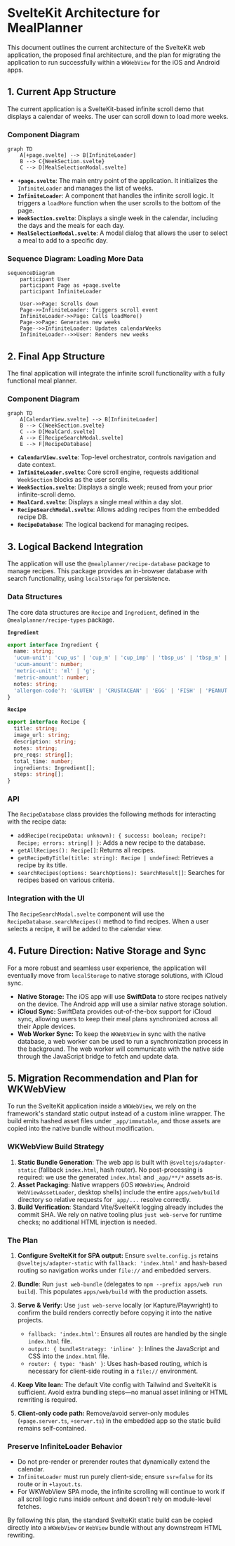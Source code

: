 # SvelteKit Architecture for MealPlanner

This document outlines the current architecture of the SvelteKit web application, the proposed final architecture, and the plan for migrating the application to run successfully within a `WKWebView` for the iOS and Android apps.

## 1. Current App Structure

The current application is a SvelteKit-based infinite scroll demo that displays a calendar of weeks. The user can scroll down to load more weeks.

### Component Diagram

```mermaid
graph TD
    A[+page.svelte] --> B[InfiniteLoader]
    B --> C{WeekSection.svelte}
    C --> D[MealSelectionModal.svelte]
```

- **`+page.svelte`**: The main entry point of the application. It initializes the `InfiniteLoader` and manages the list of weeks.
- **`InfiniteLoader`**: A component that handles the infinite scroll logic. It triggers a `loadMore` function when the user scrolls to the bottom of the page.
- **`WeekSection.svelte`**: Displays a single week in the calendar, including the days and the meals for each day.
- **`MealSelectionModal.svelte`**: A modal dialog that allows the user to select a meal to add to a specific day.

### Sequence Diagram: Loading More Data

```mermaid
sequenceDiagram
    participant User
    participant Page as +page.svelte
    participant InfiniteLoader

    User->>Page: Scrolls down
    Page->>InfiniteLoader: Triggers scroll event
    InfiniteLoader->>Page: Calls loadMore()
    Page->>Page: Generates new weeks
    Page-->>InfiniteLoader: Updates calendarWeeks
    InfiniteLoader-->>User: Renders new weeks
```

## 2. Final App Structure

The final application will integrate the infinite scroll functionality with a fully functional meal planner.

### Component Diagram

```mermaid
graph TD
    A[CalendarView.svelte] --> B[InfiniteLoader]
    B --> C{WeekSection.svelte}
    C --> D[MealCard.svelte]
    A --> E[RecipeSearchModal.svelte]
    E --> F[RecipeDatabase]
```

- **`CalendarView.svelte`**: Top-level orchestrator, controls navigation and date context.
- **`InfiniteLoader.svelte`**: Core scroll engine, requests additional `WeekSection` blocks as the user scrolls.
- **`WeekSection.svelte`**: Displays a single week; reused from your prior infinite-scroll demo.
- **`MealCard.svelte`**: Displays a single meal within a day slot.
- **`RecipeSearchModal.svelte`**: Allows adding recipes from the embedded recipe DB.
- **`RecipeDatabase`**: The logical backend for managing recipes.

## 3. Logical Backend Integration

The application will use the `@mealplanner/recipe-database` package to manage recipes. This package provides an in-browser database with search functionality, using `localStorage` for persistence.

### Data Structures

The core data structures are `Recipe` and `Ingredient`, defined in the `@mealplanner/recipe-types` package.

**`Ingredient`**
```typescript
export interface Ingredient {
  name: string;
  'ucum-unit': 'cup_us' | 'cup_m' | 'cup_imp' | 'tbsp_us' | 'tbsp_m' | 'tbsp_imp' | 'tsp_us' | 'tsp_m' | 'tsp_imp';
  'ucum-amount': number;
  'metric-unit': 'ml' | 'g';
  'metric-amount': number;
  notes: string;
  'allergen-code'?: 'GLUTEN' | 'CRUSTACEAN' | 'EGG' | 'FISH' | 'PEANUT' | 'SOY' | 'MILK' | 'NUT' | 'CELERY' | 'MUSTARD' | 'SESAME' | 'SULPHITE' | 'LUPIN' | 'MOLLUSC' | 'SHELLFISH' | 'TREENUT' | 'WHEAT';
}
```

**`Recipe`**
```typescript
export interface Recipe {
  title: string;
  image_url: string;
  description: string;
  notes: string;
  pre_reqs: string[];
  total_time: number;
  ingredients: Ingredient[];
  steps: string[];
}
```

### API

The `RecipeDatabase` class provides the following methods for interacting with the recipe data:

- `addRecipe(recipeData: unknown): { success: boolean; recipe?: Recipe; errors: string[] }`: Adds a new recipe to the database.
- `getAllRecipes(): Recipe[]`: Returns all recipes.
- `getRecipeByTitle(title: string): Recipe | undefined`: Retrieves a recipe by its title.
- `searchRecipes(options: SearchOptions): SearchResult[]`: Searches for recipes based on various criteria.

### Integration with the UI

The `RecipeSearchModal.svelte` component will use the `RecipeDatabase.searchRecipes()` method to find recipes. When a user selects a recipe, it will be added to the calendar view.

## 4. Future Direction: Native Storage and Sync

For a more robust and seamless user experience, the application will eventually move from `localStorage` to native storage solutions, with iCloud sync.

- **Native Storage:** The iOS app will use **SwiftData** to store recipes natively on the device. The Android app will use a similar native storage solution.
- **iCloud Sync:** SwiftData provides out-of-the-box support for iCloud sync, allowing users to keep their meal plans synchronized across all their Apple devices.
- **Web Worker Sync:** To keep the `WKWebView` in sync with the native database, a web worker can be used to run a synchronization process in the background. The web worker will communicate with the native side through the JavaScript bridge to fetch and update data.

## 5. Migration Recommendation and Plan for WKWebView

To run the SvelteKit application inside a `WKWebView`, we rely on the framework's standard static output instead of a custom inline wrapper. The build emits hashed asset files under `_app/immutable`, and those assets are copied into the native bundle without modification.

### WKWebView Build Strategy

1.  **Static Bundle Generation**: The web app is built with `@sveltejs/adapter-static` (fallback `index.html`, hash router). No post-processing is required: we use the generated `index.html` and `_app/**/*` assets as-is.
2.  **Asset Packaging**: Native wrappers (iOS `WKWebView`, Android `WebViewAssetLoader`, desktop shells) include the entire `apps/web/build` directory so relative requests for `_app/...` resolve correctly.
3.  **Build Verification**: Standard Vite/SvelteKit logging already includes the commit SHA. We rely on native tooling plus `just web-serve` for runtime checks; no additional HTML injection is needed.

### The Plan

1.  **Configure SvelteKit for SPA output:**
    Ensure `svelte.config.js` retains `@sveltejs/adapter-static` with `fallback: 'index.html'` and hash-based routing so navigation works under `file://` and embedded servers.
2.  **Bundle**: Run `just web-bundle` (delegates to `npm --prefix apps/web run build`). This populates `apps/web/build` with the production assets.
3.  **Serve & Verify**: Use `just web-serve` locally (or Kapture/Playwright) to confirm the build renders correctly before copying it into the native projects.

    - `fallback: 'index.html'`: Ensures all routes are handled by the single `index.html` file.
    - `output: { bundleStrategy: 'inline' }`: Inlines the JavaScript and CSS into the `index.html` file.
    - `router: { type: 'hash' }`: Uses hash-based routing, which is necessary for client-side routing in a `file://` environment.

2.  **Keep Vite lean:**
    The default Vite config with Tailwind and SvelteKit is sufficient. Avoid extra bundling steps—no manual asset inlining or HTML rewriting is required.

3.  **Client-only code path:**
    Remove/avoid server-only modules (`+page.server.ts`, `+server.ts`) in the embedded app so the static build remains self-contained.

### Preserve InfiniteLoader Behavior

- Do not pre-render or prerender routes that dynamically extend the calendar.
- `InfiniteLoader` must run purely client-side; ensure `ssr=false` for its route or in `+layout.ts`.
- For WKWebView SPA mode, the infinite scrolling will continue to work if all scroll logic runs inside `onMount` and doesn’t rely on module-level fetches.

By following this plan, the standard SvelteKit static build can be copied directly into a `WKWebView` or `WebView` bundle without any downstream HTML rewriting.
